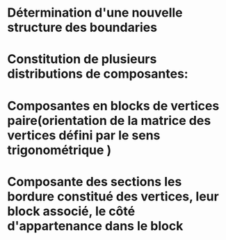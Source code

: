 # Détermination d'une nouvelle structure des boundaries
# Constitution de plusieurs distributions de composantes:
# Composantes en blocks de vertices paire(orientation de la matrice des vertices défini par le sens trigonométrique )
# Composante des sections les bordure constitué des vertices, leur block associé, le côté d'appartenance dans le block 
